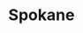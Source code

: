 ---
title: Spokane
crosslinks:
- youtubefactsbot
- autotldr
- techsupport
- autourbanbot
- Washington
- WAlitics
- youtubot
- nottheonion
- CrappyDesign
- golf
- woodstoving
- MarchForNetNeutrality
- canada
- SubredditDrama
- gatekeeping
- iamverybadass
- fffffffuuuuuuuuuuuu
- youareverydumb
- Jeep
- Jokes
---